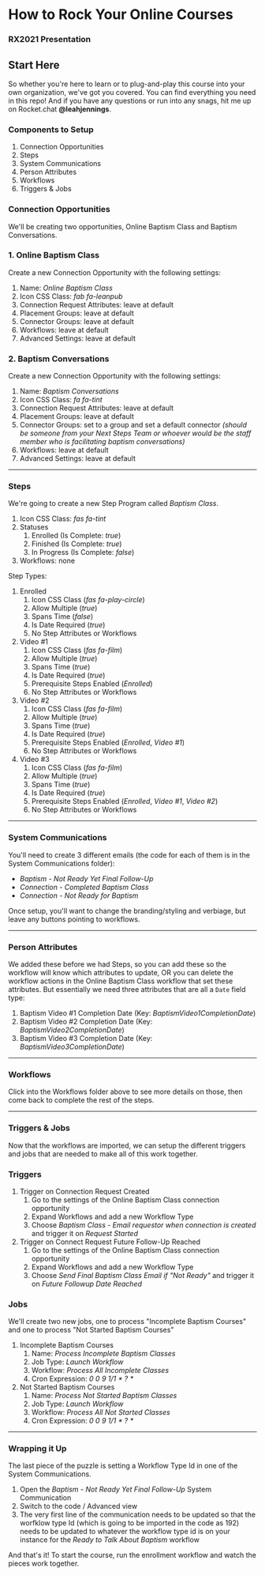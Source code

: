 # How to Rock Your Online Courses
### RX2021 Presentation

## Start Here
So whether you're here to learn or to plug-and-play this course into your own organization, we've got you covered. You can find everything you need in this repo! And if you have any questions or run into any snags, hit me up on Rocket.chat **@leahjennings**.

### Components to Setup
1. Connection Opportunities
2. Steps
3. System Communications
4. Person Attributes
5. Workflows
6. Triggers & Jobs


### Connection Opportunities
We'll be creating two opportunities, Online Baptism Class and Baptism Conversations.

### 1. Online Baptism Class
Create a new Connection Opportunity with the following settings:

1. Name: _Online Baptism Class_
2. Icon CSS Class: _fab fa-leanpub_
3. Connection Request Attributes: leave at default
3. Placement Groups: leave at default
3. Connector Groups: leave at default
3. Workflows: leave at default
3. Advanced Settings: leave at default

### 2. Baptism Conversations

Create a new Connection Opportunity with the following settings:

1. Name: _Baptism Conversations_
2. Icon CSS Class: _fa fa-tint_
3. Connection Request Attributes: leave at default
3. Placement Groups: leave at default
3. Connector Groups: set to a group and set a default connector _(should be someone from your Next Steps Team or whoever would be the staff member who is facilitating baptism conversations)_
3. Workflows: leave at default
3. Advanced Settings: leave at default

***

### Steps
We're going to create a new Step Program called _Baptism Class_.

1. Icon CSS Class: _fas fa-tint_
2. Statuses
    1. Enrolled (Is Complete: _true_)
    2. Finished (Is Complete: _true_)
    3. In Progress (Is Complete: _false_)
3. Workflows: none

Step Types:
1. Enrolled
    1. Icon CSS Class (_fas fa-play-circle_)
    2. Allow Multiple (_true_)
    3. Spans Time (_false_)
    4. Is Date Required (_true_)
    5. No Step Attributes or Workflows
2. Video #1
    1. Icon CSS Class (_fas fa-film_)
    2. Allow Multiple (_true_)
    3. Spans Time (_true_)
    4. Is Date Required (_true_)
    5. Prerequisite Steps Enabled (_Enrolled_)
    6. No Step Attributes or Workflows
3. Video #2
    1. Icon CSS Class (_fas fa-film_)
    2. Allow Multiple (_true_)
    3. Spans Time (_true_)
    4. Is Date Required (_true_)
    5. Prerequisite Steps Enabled (_Enrolled_, _Video #1_)
    6. No Step Attributes or Workflows
4. Video #3
    1. Icon CSS Class (_fas fa-film_)
    2. Allow Multiple (_true_)
    3. Spans Time (_true_)
    4. Is Date Required (_true_)
    5. Prerequisite Steps Enabled (_Enrolled_, _Video #1_, _Video #2_)
    6. No Step Attributes or Workflows

***

### System Communications
You'll need to create 3 different emails (the code for each of them is in the System Communications folder):
- _Baptism - Not Ready Yet Final Follow-Up_
- _Connection - Completed Baptism Class_
- _Connection - Not Ready for Baptism_

Once setup, you'll want to change the branding/styling and verbiage, but leave any buttons pointing to workflows.

***

### Person Attributes
We added these before we had Steps, so you can add these so the workflow will know which attributes to update, OR you can delete the workflow actions in the Online Baptism Class workflow that set these attributes. But essentially we need three attributes that are all a `Date` field type:

1. Baptism Video #1 Completion Date (Key: _BaptismVideo1CompletionDate_)
2. Baptism Video #2 Completion Date (Key: _BaptismVideo2CompletionDate_)
3. Baptism Video #3 Completion Date (Key: _BaptismVideo3CompletionDate_)

***

### Workflows
Click into the Workflows folder above to see more details on those, then come back to complete the rest of the steps.

***

### Triggers & Jobs
Now that the workflows are imported, we can setup the different triggers and jobs that are needed to make all of this work together.

### Triggers
1. Trigger on Connection Request Created
    1. Go to the settings of the Online Baptism Class connection opportunity
    2. Expand Workflows and add a new Workflow Type
    3. Choose _Baptism Class - Email requestor when connection is created_ and trigger it on _Request Started_
2. Trigger on Connect Request Future Follow-Up Reached
    1. Go to the settings of the Online Baptism Class connection opportunity
    2. Expand Workflows and add a new Workflow Type
    3. Choose _Send Final Baptism Class Email if "Not Ready"_ and trigger it on _Future Followup Date Reached_

### Jobs
We'll create two new jobs, one to process "Incomplete Baptism Courses" and one to process "Not Started Baptism Courses"

1. Incomplete Baptism Courses
    1. Name: _Process Incomplete Baptism Classes_
    2. Job Type: _Launch Workflow_
    3. Workflow: _Process All Incomplete Classes_
    4. Cron Expression: _0 0 9 1/1 * ? *_
2. Not Started Baptism Courses
    1. Name: _Process Not Started Baptism Classes_
    2. Job Type: _Launch Workflow_
    3. Workflow: _Process All Not Started Classes_
    4. Cron Expression: _0 0 9 1/1 * ? *_

***

### Wrapping it Up
The last piece of the puzzle is setting a Workflow Type Id in one of the System Communications.

1. Open the _Baptism - Not Ready Yet Final Follow-Up_ System Communication
2. Switch to the code / Advanced view
3. The very first line of the communication needs to be updated so that the worfklow type Id (which is going to be imported in the code as 192) needs to be updated to whatever the workflow type id is on your instance for the _Ready to Talk About Baptism_ workflow

And that's it! To start the course, run the enrollment workflow and watch the pieces work together.
